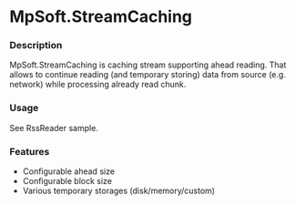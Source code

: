 # MpSoft.StreamCaching

### Description
MpSoft.StreamCaching is caching stream supporting ahead reading. That allows to continue reading (and temporary storing) data from source (e.g. network) while processing already read chunk.

### Usage
See RssReader sample.

### Features
* Configurable ahead size
* Configurable block size
* Various temporary storages (disk/memory/custom)
